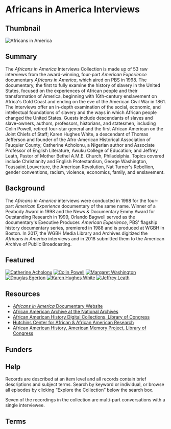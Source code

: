 # Africans in America Interviews

## Thumbnail

![Africans in America](https://s3.amazonaws.com/americanarchive.org/special-collections/Africans_In_America.jpg "Africans in America")

## Summary

The <em>Africans in America</em> Interviews Collection is made up of 53 raw interviews from the award-winning, four-part <em>American Experience</em> documentary <em>Africans in America</em>, which aired on PBS in 1998. The documentary, the first to fully examine the history of slavery in the United States, focused on the experiences of African people and their transformation of America, beginning with 16th-century enslavement on Africa's Gold Coast and ending on the eve of the American Civil War in 1861. The interviews offer an in-depth examination of the social, economic, and intellectual foundations of slavery and the ways in which African people changed the United States. Guests include descendants of slaves and slave-owners, authors, professors, historians, and statesmen, including Colin Powell, retired four-star general and the first African American on the Joint Chiefs of Staff; Karen Hughes White, a descendant of Thomas Jefferson and founder of the Afro-American Historical Association of Fauquier County; Catherine Acholonu, a Nigerian author and Associate Professor of English Literature, Awuku College of Education; and Jeffrey Leath, Pastor of Mother Bethel A.M.E. Church, Philadelphia. Topics covered include Christianity and English Protestantism, George Washington, Toussaint Louverture, the American Revolution, Nat Turner's Rebellion, gender conventions, racism, violence, economics, family, and enslavement. 

## Background

The <em>Africans in America</em> interviews were conducted in 1998 for the four-part <em>American Experience</em> documentary of the same name. Winner of a Peabody Award in 1998 and the News & Documentary Emmy Award for Outstanding Research in 1999, Orlando Bagwell served as the documentary's Executive Producer. <em>American Experience</em>, PBS' flagship history documentary series, premiered in 1988 and is produced at WGBH in Boston. In 2017, the WGBH Media Library and Archives digitized the <em>Africans in America</em> interviews and in 2018 submitted them to the American Archive of Public Broadcasting.

## Featured

[![Catherine Acholonu](https://s3.amazonaws.com/americanarchive.org/special-collections/cpb-aacip_15-f76639m612.jpg)](/catalog/cpb-aacip_15-f76639m612)
[![Colin Powell](https://s3.amazonaws.com/americanarchive.org/special-collections/AX0001_AfricansInAmerica/cpb-aacip_15-qj77s7jx63.jpg)](/catalog/cpb-aacip_15-qj77s7jx63) 
[![Margaret Washington](https://s3.amazonaws.com/americanarchive.org/special-collections/cpb-aacip_15-c824b2z52k.jpg)](/catalog/cpb-aacip_15-c824b2z52k)
[![Douglas Egerton](https://s3.amazonaws.com/americanarchive.org/special-collections/cpb-aacip_15-d795718p1p.jpg)](/catalog/cpb-aacip_15-d795718p1p)
[![Karen Hughes White](https://s3.amazonaws.com/americanarchive.org/special-collections/cpb-aacip_15-7m03x84j26.jpg)](/catalog/cpb-aacip_15-7m03x84j26)
[![Jeffrey Leath](https://s3.amazonaws.com/americanarchive.org/special-collections/cpb-aacip_15-w950g3j70v.jpg)](/catalog/cpb-aacip_15-w950g3j70v)

## Resources

- [<em>Africans in America</em> Documentary Website](http://www.pbs.org/wgbh/aia/home.html) 
- [African American Archive at the National Archives](https://www.archives.gov/research/african-americans)
- [African American History Digital Collections, Library of Congress](https://www.loc.gov/collections/?fa=subject%3Aafrican+american+history)
- [Hutchins Center for African & African American Research](http://dubois.fas.harvard.edu/)
- [African American History, American Memory Project, Library of Congress](https://memory.loc.gov/ammem/browse/ListSome.php?category=African%20American%20History)

## Funders

## Help

Records are described at an item level and all records contain brief descriptions and subject terms. Search by keyword or individual, or browse all episodes by clicking “Explore the Collection” below the search box. 

Seven of the recordings in the collection are multi-part conversations with a single interviewee.

## Terms

